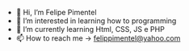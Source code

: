 - 👋 Hi, I’m Felipe Pimentel
- 👀 I’m interested in learning how to programming 
- 🌱 I’m currently learning Html, CSS, JS e PHP
- 📫 How to reach me -> felippimentel@yahoo.com

<!---
Fpimentel21/Fpimentel21 is a ✨ special ✨ repository because its `README.md` (this file) appears on your GitHub profile.
You can click the Preview link to take a look at your changes.
--->
